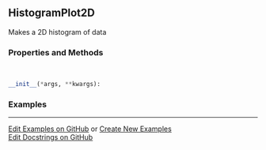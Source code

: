 ## <a id="McUtils.Plots.Plots.HistogramPlot2D">HistogramPlot2D</a>
Makes a 2D histogram of data

### Properties and Methods
<a id="McUtils.Plots.Plots.HistogramPlot2D.__init__">&nbsp;</a>
```python
__init__(*args, **kwargs): 
```

### Examples


___

[Edit Examples on GitHub](https://github.com/McCoyGroup/References/edit/gh-pages/Documentation/examples/McUtils/Plots/Plots/HistogramPlot2D.md) or 
[Create New Examples](https://github.com/McCoyGroup/References/new/gh-pages/?filename=Documentation/examples/McUtils/Plots/Plots/HistogramPlot2D.md) <br/>
[Edit Docstrings on GitHub](https://github.com/McCoyGroup/McUtils/edit/master/Plots/Plots.py?message=Update%20Docs)